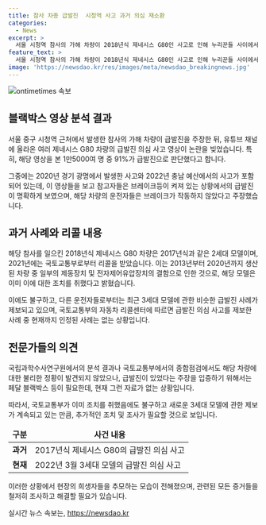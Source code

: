 ```yaml
---
title: 참사 차종 급발진  시청역 사고 과거 의심 재소환
categories:
  - News
excerpt: >
  서울 시청역 참사의 가해 차량이 2018년식 제네시스 G80인 사고로 인해 누리꾼들 사이에서 급발진 의심이 높아졌다. 한문철TV의 유튜브 채널에는 2개의 G80 급발진 의심 사고 영상이 인기를 끌고 있으며, 이에 대한 누리꾼들의 의견 조사 결과 91%가 급발진으로 보인다고 응답했다. 추가로 2021년 리콜 명령을 받은 모델이었지만 해당 차량은 문제 부품을 교체했고 정기 점검에서 양호한 평가를 받았으며, 국과수의 분석에서도 불리한 정황이 없었지만 여전히 운전자의 입증이 어렵다는 전문가들의 의견이 나오고 있다.
feature_text: >
  서울 시청역 참사의 가해 차량이 2018년식 제네시스 G80인 사고로 인해 누리꾼들 사이에서 급발진 의심이 높아졌다. 한문철TV의 유튜브 채널에는 2개의 G80 급발진 의심 사고 영상이 인기를 끌고 있으며, 이에 대한 누리꾼들의 의견 조사 결과 91%가 급발진으로 보인다고 응답했다. 추가로 2021년 리콜 명령을 받은 모델이었지만 해당 차량은 문제 부품을 교체했고 정기 점검에서 양호한 평가를 받았으며, 국과수의 분석에서도 불리한 정황이 없었지만 여전히 운전자의 입증이 어렵다는 전문가들의 의견이 나오고 있다.
image: 'https://newsdao.kr/res/images/meta/newsdao_breakingnews.jpg'
---
```


<p><img src="https://newsdao.kr/res/images/meta/newsdao_breakingnews.jpg" alt="ontimetimes 속보" /></p>

<h2 data-ke-size="size26">블랙박스 영상 분석 결과</h2>

<p data-ke-size="size16">서울 중구 시청역 근처에서 발생한 참사의 가해 차량이 급발진을 주장한 뒤, 유튜브 채널에 올라온 여러 제네시스 G80 차량의 급발진 의심 사고 영상이 논란을 빚었습니다. 특히, 해당 영상을 본 1만5000여 명 중 91%가 급발진으로 판단했다고 합니다.</p>

<p data-ke-size="size16">그중에는 2020년 경기 광명에서 발생한 사고와 2022년 충남 예산에서의 사고가 포함되어 있는데, 이 영상들을 보고 참고자들은 브레이크등이 켜져 있는 상황에서의 급발진이 명확하게 보였으며, 해당 차량의 운전자들은 브레이크가 작동하지 않았다고 주장했습니다.</p>

<h2 data-ke-size="size26">과거 사례와 리콜 내용</h2>

<p data-ke-size="size16">해당 참사를 일으킨 2018년식 제네시스 G80 차량은 2017년식과 같은 2세대 모델이며, 2021년에는 국토교통부로부터 리콜을 받았습니다. 이는 2013년부터 2020년까지 생산된 차량 중 일부의 제동장치 및 전자제어유압장치의 결함으로 인한 것으로, 해당 모델은 이미 이에 대한 조치를 취했다고 밝혔습니다.</p>

<p data-ke-size="size16">이에도 불구하고, 다른 운전자들로부터는 최근 3세대 모델에 관한 비슷한 급발진 사례가 제보되고 있으며, 국토교통부의 자동차 리콜센터에 따르면 급발진 의심 사고를 제보한 사례 중 현재까지 인정된 사례는 없는 상황입니다.</p>

<h2 data-ke-size="size26">전문가들의 의견</h2>

<p data-ke-size="size16">국립과학수사연구원에서의 분석 결과나 국토교통부에서의 종합점검에서도 해당 차량에 대한 불리한 정황이 발견되지 않았으나, 급발진이 있었다는 주장을 입증하기 위해서는 페달 블랙박스 등이 필요한데, 현재 그런 자료가 없는 상황입니다.</p>

<p data-ke-size="size16">따라서, 국토교통부가 이미 조치를 취했음에도 불구하고 새로운 3세대 모델에 관한 제보가 계속되고 있는 만큼, 추가적인 조치 및 조사가 필요할 것으로 보입니다.</p>

<table>
    <thead>
        <tr>
            <td style="text-align: center; height: 17px;"><b>구분</b></td>
            <td style="text-align: center; height: 17px;"><b>사건 내용</b></td>
        </tr>
    </thead>
    <tbody>
        <tr>
            <td style="text-align: center; height: 17px;"><b>과거</b></td>
            <td>2017년식 제네시스 G80의 급발진 의심 사고</td>
        </tr>
        <tr>
            <td style="text-align: center; height: 17px;"><b>현재</b></td>
            <td>2022년 3월 3세대 모델의 급발진 의심 사고</td>
        </tr>
    </tbody>
</table>

<p data-ke-size="size16">이러한 상황에서 현장의 희생자들을 추모하는 모습이 전해졌으며, 관련된 모든 증거들을 철저히 조사하고 해결할 필요가 있습니다.</p>
실시간 뉴스 속보는, <a href="https://newsdao.kr" rel="dofollow">https://newsdao.kr</a>



